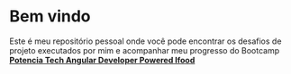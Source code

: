 # Bem vindo

Este é meu repositório pessoal onde você pode encontrar os desafios de projeto executados por mim e acompanhar meu progresso do Bootcamp [**Potencia Tech Angular Developer Powered Ifood**](https://web.dio.me/track/potencia-tech-angular-developer-powered-ifood)
